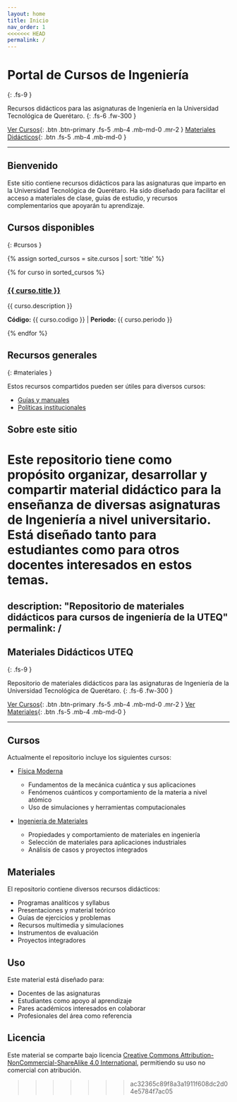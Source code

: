 ```yaml
---
layout: home
title: Inicio
nav_order: 1
<<<<<<< HEAD
permalink: /
---
```


# Portal de Cursos de Ingeniería
{: .fs-9 }

Recursos didácticos para las asignaturas de Ingeniería en la Universidad Tecnológica de Querétaro.
{: .fs-6 .fw-300 }

[Ver Cursos](#cursos){: .btn .btn-primary .fs-5 .mb-4 .mb-md-0 .mr-2 } [Materiales Didácticos](#materiales){: .btn .fs-5 .mb-4 .mb-md-0 }

---

## Bienvenido

Este sitio contiene recursos didácticos para las asignaturas que imparto en la Universidad Tecnológica de Querétaro. Ha sido diseñado para facilitar el acceso a materiales de clase, guías de estudio, y recursos complementarios que apoyarán tu aprendizaje.

## Cursos disponibles
{: #cursos }

{% assign sorted_cursos = site.cursos | sort: 'title' %}
<div class="cursos-list">
  {% for curso in sorted_cursos %}
  <div class="curso-item">
    <h3><a href="{{ curso.url | relative_url }}">{{ curso.title }}</a></h3>
    <p>{{ curso.description }}</p>
    <p><strong>Código:</strong> {{ curso.codigo }} | <strong>Periodo:</strong> {{ curso.periodo }}</p>
  </div>
  {% endfor %}
</div>

## Recursos generales
{: #materiales }

Estos recursos compartidos pueden ser útiles para diversos cursos:

- [Guías y manuales](/materiales/guias)
- [Políticas institucionales](/materiales/politicas)

## Sobre este sitio

Este repositorio tiene como propósito organizar, desarrollar y compartir material didáctico para la enseñanza de diversas asignaturas de Ingeniería a nivel universitario. Está diseñado tanto para estudiantes como para otros docentes interesados en estos temas. 
=======
description: "Repositorio de materiales didácticos para cursos de ingeniería de la UTEQ"
permalink: /
---

## Materiales Didácticos UTEQ
{: .fs-9 }

Repositorio de materiales didácticos para las asignaturas de Ingeniería de la Universidad Tecnológica de Querétaro.
{: .fs-6 .fw-300 }

[Ver Cursos](#cursos){: .btn .btn-primary .fs-5 .mb-4 .mb-md-0 .mr-2 }
[Ver Materiales](#materiales){: .btn .fs-5 .mb-4 .mb-md-0 }

---

## Cursos

Actualmente el repositorio incluye los siguientes cursos:

- [Física Moderna](/cursos/fisica-moderna)
  - Fundamentos de la mecánica cuántica y sus aplicaciones
  - Fenómenos cuánticos y comportamiento de la materia a nivel atómico
  - Uso de simulaciones y herramientas computacionales

- [Ingeniería de Materiales](/cursos/ingenieria-materiales)
  - Propiedades y comportamiento de materiales en ingeniería
  - Selección de materiales para aplicaciones industriales
  - Análisis de casos y proyectos integrados

## Materiales

El repositorio contiene diversos recursos didácticos:

- Programas analíticos y syllabus
- Presentaciones y material teórico
- Guías de ejercicios y problemas
- Recursos multimedia y simulaciones
- Instrumentos de evaluación
- Proyectos integradores

## Uso

Este material está diseñado para:

- Docentes de las asignaturas
- Estudiantes como apoyo al aprendizaje
- Pares académicos interesados en colaborar
- Profesionales del área como referencia

## Licencia

Este material se comparte bajo licencia [Creative Commons Attribution-NonCommercial-ShareAlike 4.0 International](https://creativecommons.org/licenses/by-nc-sa/4.0/), permitiendo su uso no comercial con atribución.
>>>>>>> ac32365c89f8a3a1911f608dc2d04e5784f7ac05
